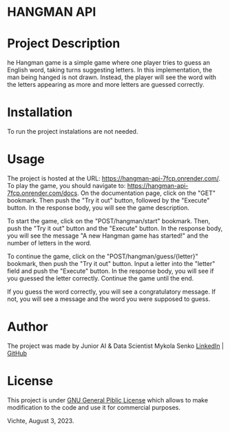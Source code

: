 # HANGMAN API

# Project Description
he Hangman game is a simple game where one player tries to guess an English word, taking turns suggesting letters. In this implementation, the man being hanged is not drawn. Instead, the player will see the word with the letters appearing as more and more letters are guessed correctly. 

# Installation
To run the project instalations are not needed.

# Usage
The project is hosted at the URL: https://hangman-api-7fcp.onrender.com/. To play the game, you should navigate to: https://hangman-api-7fcp.onrender.com/docs. On the documentation page, click on the "GET" bookmark. Then push the "Try it out" button, followed by the "Execute" button. In the response body, you will see the game description.

To start the game, click on the "POST/hangman/start" bookmark. Then, push the "Try it out" button and the "Execute" button. In the response body, you will see the message "A new Hangman game has started!" and the number of letters in the word.

To continue the game, click on the "POST/hangman/guess/{letter}" bookmark, then push the "Try it out" button. Input a letter into the "letter" field and push the "Execute" button. In the response body, you will see if you guessed the letter correctly. Continue the game until the end.

If you guess the word correctly, you will see a congratulatory message. If not, you will see a message and the word you were supposed to guess.

# Author
The project was made by Junior AI & Data Scientist Mykola Senko [LinkedIn](https://www.linkedin.com/in/mykola-senko-683510a4/) | [GitHub](https://github.com/MykolaSenko)

# License
This project is under [GNU General Piblic License](./LICENSE) which allows to make modification to the code and use it for commercial purposes.

Vichte, August 3, 2023.